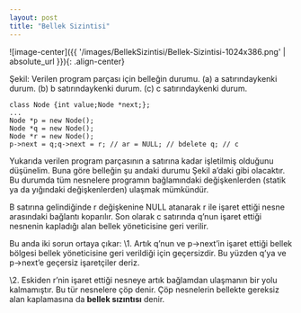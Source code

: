 ```yaml
---
layout: post
title: "Bellek Sizintisi"
---
```


![image-center]({{ '/images/BellekSizintisi/Bellek-Sizintisi-1024x386.png' | absolute_url }}){: .align-center}


Şekil: Verilen program parçası için belleğin durumu.
(a) a satırındaykenki durum.
(b) b satırındaykenki durum.
(c) c satırındaykenki durum.

```
class Node {int value;Node *next;};
...
Node *p = new Node();
Node *q = new Node();
Node *r = new Node();
p->next = q;q->next = r; // ar = NULL; // bdelete q; // c
```

Yukarıda verilen program parçasının a satırına kadar işletilmiş olduğunu düşünelim. Buna göre belleğin şu andaki durumu Şekil a’daki gibi olacaktır. Bu durumda tüm nesnelere programın bağlamındaki değişkenlerden (statik ya da yığındaki değişkenlerden) ulaşmak mümkündür.

B satırına gelindiğinde r değişkenine NULL atanarak r ile işaret ettiği nesne arasındaki bağlantı koparılır. Son olarak c satırında q’nun işaret ettiği nesnenin kapladığı alan bellek yöneticisine geri verilir.

Bu anda iki sorun ortaya çıkar:
\1. Artık q’nun ve p->next’in işaret ettiği bellek bölgesi bellek yöneticisine geri verildiği için geçersizdir. Bu yüzden q’ya ve p->next’e geçersiz işaretçiler deriz.

\2. Eskiden r’nin işaret ettiği nesneye artık bağlamdan ulaşmanın bir yolu kalmamıştır. Bu tür nesnelere çöp denir. Çöp nesnelerin bellekte gereksiz alan kaplamasına da **bellek sızıntısı** denir.